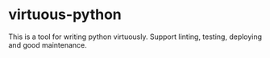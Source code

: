 # virtuous-python
This is a tool for writing python virtuously. Support linting, testing, deploying and good maintenance.
